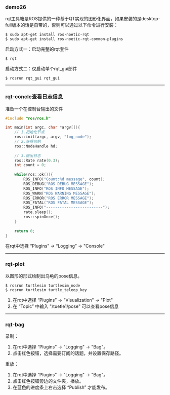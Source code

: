 ### demo26

rqt工具箱是ROS提供的一种基于QT实现的图形化界面，如果安装的是desktop-full版本的话是自带的，否则可以通过以下命令进行安装：
```shell
$ sudo apt-get install ros-noetic-rqt
$ sudo apt-get install ros-noetic-rqt-common-plugins
```

启动方式一：启动完整的rqt套件
```shell
$ rqt
```

启动方式二：仅启动单个rqt_gui部件

```shell
$ rosrun rqt_gui rqt_gui
```



-----

### rqt-concle查看日志信息

准备一个在控制台输出的文件
```cpp
#include "ros/ros.h"

int main(int argc, char *argv[]){
	// 1.初始化节点
	ros::init(argc, argv, "log_node");
	// 2.获得句柄
	ros::NodeHandle hd;
	
	// 3.输出日志
	ros::Rate rate(0.3);
	int count = 0;
	
	while(ros::ok()){
		ROS_INFO("Count:%d message", count);
		ROS_DEBUG("ROS DEBUG MESSAGE");
		ROS_INFO("ROS INFO MESSAGE");
		ROS_WARN("ROS WARNING MESSAGE");
		ROS_ERROR("ROS ERROR MESSAGE");
		ROS_FATAL("ROS FATAL MESSAGE");
		ROS_INFO("-------------------------");
		rate.sleep();
		ros::spinOnce();
	}
	
	return 0;
}
```

在rqt中选择 “Plugins” -> “Logging” -> "Console"

----

### rqt-plot

以图形的形式绘制出乌龟的pose信息。
```shell
$ rosrun turtlesim turtlesim_node
$ rosrun turtlesim turtle_teleop_key
```

1. 在rqt中选择 “Plugins” -> "Visualization" -> "Plot"
2. 在 “Topic” 中输入 "/tuetle1/pose" 可以查看pose信息

---

### rqt-bag

录制：
1. 在rqt中选择 “Plugins” -> "Logging" -> "Bag"。
2. 点击红色按钮，选择需要订阅的话题，并设置保存路径。

重放：
1. 在rqt中选择 “Plugins” -> "Logging" -> "Bag"。
2. 点击红色按钮旁边的文件夹，播放。
3. 在蓝色的进度条上右击选择 “Publish” 才能发布。

